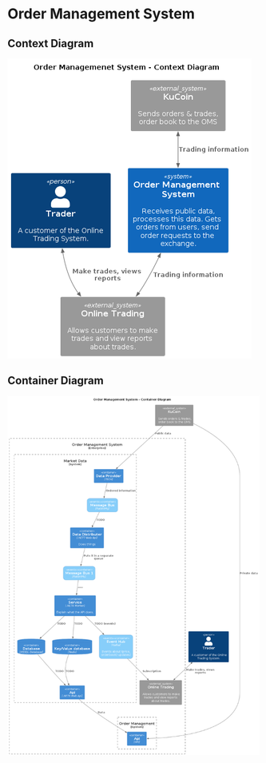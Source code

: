# Order Management System

## Context Diagram

![Context Diagram](./assets/context.png)

## Container Diagram

![Container Diagram](./assets/container.png)
